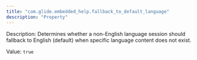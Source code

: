 ```yaml
---
title: "com.glide.embedded_help.fallback_to_default_language"
description: "Property"
---
```


Description: Determines whether a non-English language session should fallback to English (default) when specific language content does not exist.

Value: `true`
